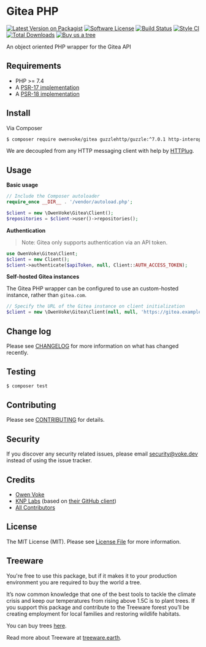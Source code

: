 # Gitea PHP

[![Latest Version on Packagist][ico-version]][link-packagist]
[![Software License][ico-license]](LICENSE.md)
[![Build Status][ico-github-actions]][link-github-actions]
[![Style CI][ico-styleci]][link-styleci]
[![Total Downloads][ico-downloads]][link-downloads]
[![Buy us a tree][ico-treeware-gifting]][link-treeware-gifting]

An object oriented PHP wrapper for the Gitea API

## Requirements

- PHP >= 7.4
- A [PSR-17 implementation](https://packagist.org/providers/psr/http-factory-implementation)
- A [PSR-18 implementation](https://packagist.org/providers/psr/http-client-implementation)

## Install

Via Composer

```bash
$ composer require owenvoke/gitea guzzlehttp/guzzle:^7.0.1 http-interop/http-factory-guzzle:^1.0
```

We are decoupled from any HTTP messaging client with help by [HTTPlug](https://httplug.io).

## Usage

**Basic usage**

```php
// Include the Composer autoloader
require_once __DIR__ . '/vendor/autoload.php';

$client = new \OwenVoke\Gitea\Client();
$repositories = $client->user()->repositories();
```

**Authentication**

> Note: Gitea only supports authentication via an API token.

```php
use OwenVoke\Gitea\Client;
$client = new Client();
$client->authenticate($apiToken, null, Client::AUTH_ACCESS_TOKEN);
```

**Self-hosted Gitea instances**

The Gitea PHP wrapper can be configured to use an custom-hosted instance, rather than `gitea.com`.

```php
// Specify the URL of the Gitea instance on client initialization
$client = new \OwenVoke\Gitea\Client(null, null, 'https://gitea.example.com');
```

## Change log

Please see [CHANGELOG](CHANGELOG.md) for more information on what has changed recently.

## Testing

```bash
$ composer test
```

## Contributing

Please see [CONTRIBUTING](.github/CONTRIBUTING.md) for details.

## Security

If you discover any security related issues, please email security@voke.dev instead of using the issue tracker.

## Credits

- [Owen Voke][link-author]
- [KNP Labs](https://github.com/KnpLabs) (based on [their GitHub client](https://github.com/KnpLabs/php-github-api))
- [All Contributors][link-contributors]

## License

The MIT License (MIT). Please see [License File](LICENSE.md) for more information.

## Treeware

You're free to use this package, but if it makes it to your production environment you are required to buy the world a tree.

It’s now common knowledge that one of the best tools to tackle the climate crisis and keep our temperatures from rising above 1.5C is to plant trees. If you support this package and contribute to the Treeware forest you’ll be creating employment for local families and restoring wildlife habitats.

You can buy trees [here][link-treeware-gifting].

Read more about Treeware at [treeware.earth][link-treeware].

[ico-version]: https://img.shields.io/packagist/v/owenvoke/gitea.svg?style=flat-square
[ico-license]: https://img.shields.io/badge/license-MIT-brightgreen.svg?style=flat-square
[ico-github-actions]: https://img.shields.io/github/workflow/status/owenvoke/gitea-php/Tests.svg?style=flat-square
[ico-styleci]: https://styleci.io/repos/299549651/shield
[ico-downloads]: https://img.shields.io/packagist/dt/owenvoke/gitea.svg?style=flat-square
[ico-treeware-gifting]: https://img.shields.io/badge/Treeware-%F0%9F%8C%B3-lightgreen?style=flat-square

[link-packagist]: https://packagist.org/packages/owenvoke/gitea
[link-github-actions]: https://github.com/owenvoke/gitea-php/actions
[link-styleci]: https://styleci.io/repos/299549651
[link-downloads]: https://packagist.org/packages/owenvoke/gitea
[link-treeware]: https://treeware.earth
[link-treeware-gifting]: https://ecologi.com/owenvoke?gift-trees
[link-author]: https://github.com/owenvoke
[link-contributors]: ../../contributors
